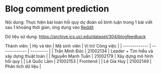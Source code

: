 # Blog comment prediction

Nội dung: Thực hiện bài toán hồi quy dự đoán số bình luận trong 1 bài viết sau 1 khoảng thời gian, ứng dụng vào [Reddit](https://www.reddit.com/)

Dữ liệu sử dụng: https://archive.ics.uci.edu/dataset/304/blogfeedback

Thành viên:
| Họ và tên      | Mã sinh viên      |  Vị trí/ Công việc |
| ------------- | ------------- |  --------- |
| Trần Minh Đức | 21002134 |  Leader + Tìm hiểu và xây dựng thuật toán |
| Nguyễn Mạnh Tuấn | 21002179 | Xây dựng mô hình hồi quy |
| Lê Quốc Lâm | 21002153 | Frontend |
| Lê Gia Huy | 21002149  | Phân tích dữ liệu |


